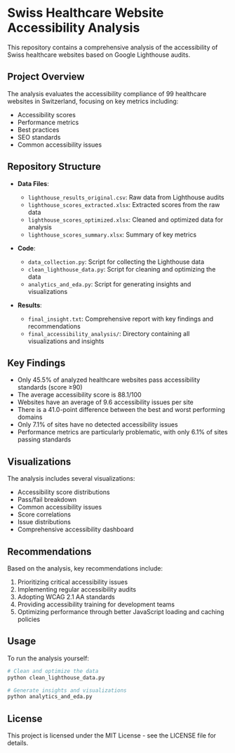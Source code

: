 # Swiss Healthcare Website Accessibility Analysis

This repository contains a comprehensive analysis of the accessibility of Swiss healthcare websites based on Google Lighthouse audits.

## Project Overview

The analysis evaluates the accessibility compliance of 99 healthcare websites in Switzerland, focusing on key metrics including:
- Accessibility scores
- Performance metrics
- Best practices
- SEO standards
- Common accessibility issues

## Repository Structure

- **Data Files**:
  - `lighthouse_results_original.csv`: Raw data from Lighthouse audits
  - `lighthouse_scores_extracted.xlsx`: Extracted scores from the raw data
  - `lighthouse_scores_optimized.xlsx`: Cleaned and optimized data for analysis
  - `lighthouse_scores_summary.xlsx`: Summary of key metrics

- **Code**:
  - `data_collection.py`: Script for collecting the Lighthouse data
  - `clean_lighthouse_data.py`: Script for cleaning and optimizing the data
  - `analytics_and_eda.py`: Script for generating insights and visualizations

- **Results**:
  - `final_insight.txt`: Comprehensive report with key findings and recommendations
  - `final_accessibility_analysis/`: Directory containing all visualizations and insights

## Key Findings

- Only 45.5% of analyzed healthcare websites pass accessibility standards (score ≥90)
- The average accessibility score is 88.1/100
- Websites have an average of 9.6 accessibility issues per site
- There is a 41.0-point difference between the best and worst performing domains
- Only 7.1% of sites have no detected accessibility issues
- Performance metrics are particularly problematic, with only 6.1% of sites passing standards

## Visualizations

The analysis includes several visualizations:
- Accessibility score distributions
- Pass/fail breakdown
- Common accessibility issues
- Score correlations
- Issue distributions
- Comprehensive accessibility dashboard

## Recommendations

Based on the analysis, key recommendations include:
1. Prioritizing critical accessibility issues
2. Implementing regular accessibility audits
3. Adopting WCAG 2.1 AA standards
4. Providing accessibility training for development teams
5. Optimizing performance through better JavaScript loading and caching policies

## Usage

To run the analysis yourself:

```bash
# Clean and optimize the data
python clean_lighthouse_data.py

# Generate insights and visualizations
python analytics_and_eda.py
```

## License

This project is licensed under the MIT License - see the LICENSE file for details.
